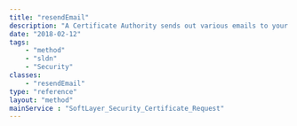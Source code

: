 ```yaml
---
title: "resendEmail"
description: "A Certificate Authority sends out various emails to your domain administrator or your technical contact. Use this service to have these emails re-sent. "
date: "2018-02-12"
tags:
    - "method"
    - "sldn"
    - "Security"
classes:
    - "resendEmail"
type: "reference"
layout: "method"
mainService : "SoftLayer_Security_Certificate_Request"
---
```

